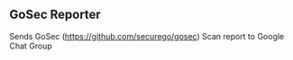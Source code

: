 ## GoSec Reporter

Sends GoSec (https://github.com/securego/gosec) Scan report to Google Chat Group


